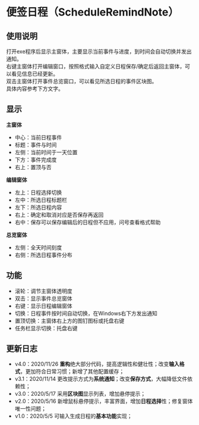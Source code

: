 # 便签日程（ScheduleRemindNote）


**使用说明**
- 
  打开exe程序后显示主窗体，主要显示当前事件与进度，到时间会自动切换并发出通知。   
  右键主窗体打开编辑窗口，按照格式输入自定义日程保存/确定后返回主窗体，可以看见信息已经更新。   
  双击主窗体打开事件总览窗口，可以看见所选日程的事件区块图。   
  具体内容参考下方文字。
  
**显示**  
- 
**主窗体**  
- 中心：当前日程事件
- 标题：事件与时间
- 左侧：当前时间于一天位置
- 下方：事件完成度
- 右上：置顶与否  

**编辑窗体**  
- 左上：日程选择切换
- 左中：所选日程标题栏
- 左下：所选日程内容
- 右上：确定和取消对应是否保存再返回
- 右中：保存可以保存编辑后的日程但不应用，问号查看格式帮助  

**总览窗体**   
- 左侧：全天时间刻度
- 右侧：所选日程事件分布

**功能**
-  
- 滚轮：调节主窗体透明度
- 双击：显示事件总览窗体
- 右键：显示日程编辑窗体
- 切换：日程事件按时间自动切换，在Windows右下方发出通知
- 置顶切换：主窗体右上方的图钉图标或托盘右键
- 任务栏显示切换：托盘右键
    
**更新日志**
-    
- v4.0：2020/11/26 **重构**绝大部分代码，提高逻辑性和健壮性；改变**输入格式**，更加符合日常习惯；新增了其他配置缓存；
- v3.1：2020/11/14 更改提示方式为**系统通知**；改变**保存方式**，大幅降低文件依赖性；
- v3.0：2020/5/17 采用**区块图**显示列表，增加悬停提示；
- v2.0：2020/5/16 新增鼠标悬停提示，丰富界面，增加**日程选择**性；修复窗体唯一性问题；
- v1.0：2020/5/5 可输入生成日程的**基本功能**实现；



